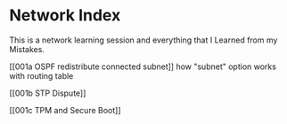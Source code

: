 # Network Index 

This is a network learning session and everything that I Learned from my Mistakes. 

[[001a OSPF redistribute connected subnet]] how "subnet" option works with routing table 

[[001b STP Dispute]]

[[001c TPM and Secure Boot]]


